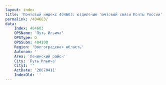 ```yaml
---
layout: index
title: 'Почтовый индекс 404603: отделение почтовой связи Почты России'
permalink: /404603/
data:
    Index: 404603
    OPSName: 'Путь Ильича'
    OPSType: О
    OPSSubm: 404100
    Region: 'Волгоградская область'
    Autonom: ''
    Area: 'Ленинский район'
    City: 'Путь Ильича'
    City1: ''
    ActDate: '20070411'
    IndexOld: ''
---
```

